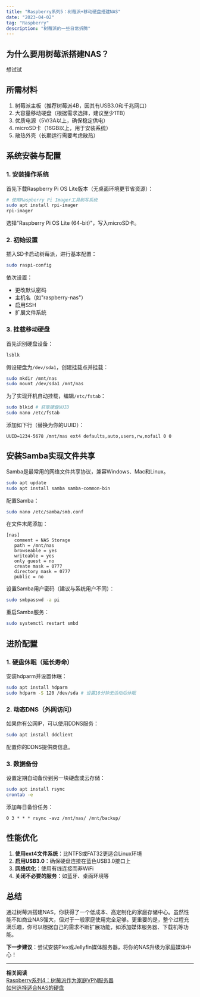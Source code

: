 ```yaml
---
title: "Raspberry系列5：树莓派+移动硬盘搭建NAS"
date: "2023-04-02"
tag: "Raspberry"
description: "树莓派的一些日常折腾"
---
```


## 为什么要用树莓派搭建NAS？

想试试

## 所需材料

1. 树莓派主板（推荐树莓派4B，因其有USB3.0和千兆网口）
2. 大容量移动硬盘（根据需求选择，建议至少1TB）
3. 优质电源（5V/3A以上，确保稳定供电）
4. microSD卡（16GB以上，用于安装系统）
5. 散热外壳（长期运行需要考虑散热）

## 系统安装与配置

### 1. 安装操作系统

首先下载Raspberry Pi OS Lite版本（无桌面环境更节省资源）：

```bash
# 使用Raspberry Pi Imager工具刷写系统
sudo apt install rpi-imager
rpi-imager
```

选择"Raspberry Pi OS Lite (64-bit)"，写入microSD卡。

### 2. 初始设置

插入SD卡启动树莓派，进行基本配置：

```bash
sudo raspi-config
```

依次设置：

- 更改默认密码
- 主机名（如"raspberry-nas"）
- 启用SSH
- 扩展文件系统

### 3. 挂载移动硬盘

首先识别硬盘设备：

```bash
lsblk
```

假设硬盘为`/dev/sda1`，创建挂载点并挂载：

```bash
sudo mkdir /mnt/nas
sudo mount /dev/sda1 /mnt/nas
```

为了实现开机自动挂载，编辑`/etc/fstab`：

```bash
sudo blkid # 获取硬盘UUID
sudo nano /etc/fstab
```

添加如下行（替换为你的UUID）：

```
UUID=1234-5678 /mnt/nas ext4 defaults,auto,users,rw,nofail 0 0
```

## 安装Samba实现文件共享

Samba是最常用的网络文件共享协议，兼容Windows、Mac和Linux。

```bash
sudo apt update
sudo apt install samba samba-common-bin
```

配置Samba：

```bash
sudo nano /etc/samba/smb.conf
```

在文件末尾添加：

```
[nas]
   comment = NAS Storage
   path = /mnt/nas
   browseable = yes
   writeable = yes
   only guest = no
   create mask = 0777
   directory mask = 0777
   public = no
```

设置Samba用户密码（建议与系统用户不同）：

```bash
sudo smbpasswd -a pi
```

重启Samba服务：

```bash
sudo systemctl restart smbd
```

## 进阶配置

### 1. 硬盘休眠（延长寿命）

安装hdparm并设置休眠：

```bash
sudo apt install hdparm
sudo hdparm -S 120 /dev/sda # 设置10分钟无活动后休眠
```

### 2. 动态DNS（外网访问）

如果你有公网IP，可以使用DDNS服务：

```bash
sudo apt install ddclient
```

配置你的DDNS提供商信息。

### 3. 数据备份

设置定期自动备份到另一块硬盘或云存储：

```bash
sudo apt install rsync
crontab -e
```

添加每日备份任务：

```
0 3 * * * rsync -avz /mnt/nas/ /mnt/backup/
```

## 性能优化

1. **使用ext4文件系统**：比NTFS或FAT32更适合Linux环境
2. **启用USB3.0**：确保硬盘连接在蓝色USB3.0接口上
3. **网络优化**：使用有线连接而非WiFi
4. **关闭不必要的服务**：如蓝牙、桌面环境等

## 总结

通过树莓派搭建NAS，你获得了一个低成本、高定制化的家庭存储中心。虽然性能不如商业NAS强大，但对于一般家庭使用完全足够。更重要的是，整个过程充满乐趣，你可以根据自己的需求不断扩展功能，如添加媒体服务器、下载机等功能。

**下一步建议**：尝试安装Plex或Jellyfin媒体服务器，将你的NAS升级为家庭媒体中心！

---

**相关阅读**  
[Raspberry系列4：树莓派作为家庭VPN服务器](../raspberry-vpn)  
[如何选择适合NAS的硬盘](../nas-hdd-guide)
